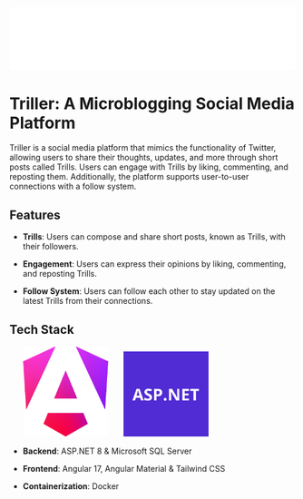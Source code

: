 ![Logo](client-angular/src/assets/images/logo.png)
# Triller: A Microblogging Social Media Platform

Triller is a social media platform that mimics the functionality of Twitter, 
allowing users to share their thoughts, updates, and more through short posts called Trills. 
Users can engage with Trills by liking, commenting, and reposting them. Additionally, 
the platform supports user-to-user connections with a follow system.

## Features

- **Trills**: Users can compose and share short posts, known as Trills, with their followers.
  
- **Engagement**: Users can express their opinions by liking, commenting, and reposting Trills.

- **Follow System**: Users can follow each other to stay updated on the latest Trills from their connections.

## Tech Stack

<div>
  &nbsp;&nbsp;&nbsp;&nbsp;&nbsp;
  <img src="images/angular17.png" alt="Angular Logo" width="150"/>
  &nbsp;&nbsp;&nbsp;&nbsp;&nbsp;
  <img src="images/aspnet8.png" alt="ASP.NET Logo" width="150"/>
</div>


- **Backend**: ASP.NET 8 & Microsoft SQL Server

- **Frontend**: Angular 17, Angular Material & Tailwind CSS

- **Containerization**: Docker
